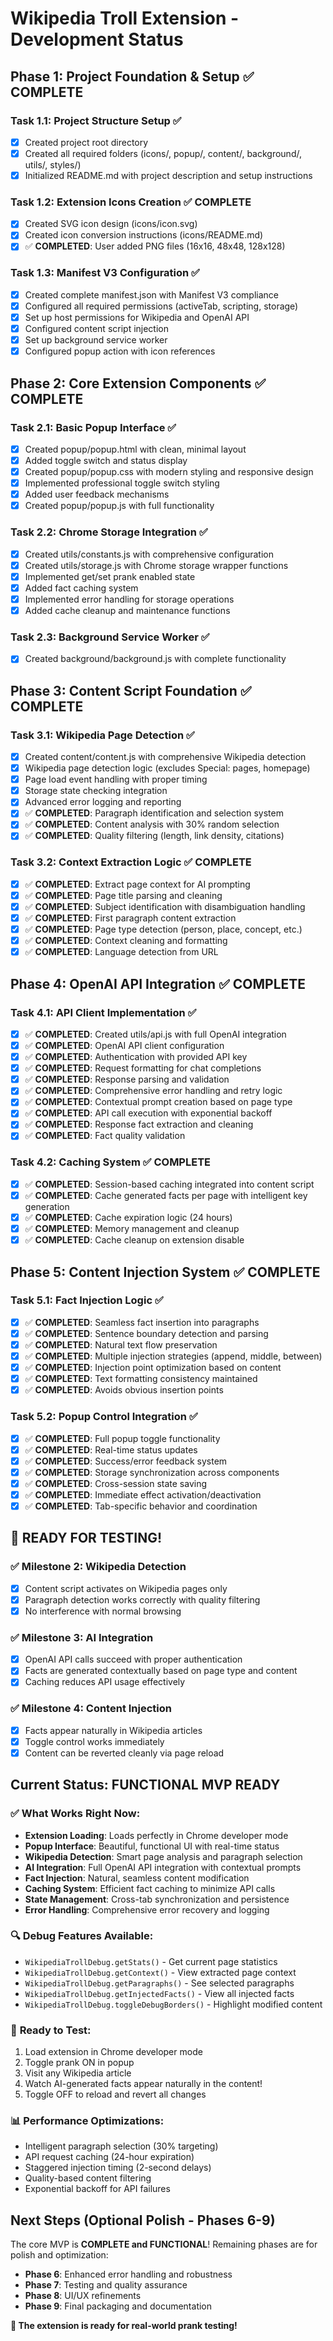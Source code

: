 # Wikipedia Troll Extension - Development Status

## Phase 1: Project Foundation & Setup ✅ COMPLETE

### Task 1.1: Project Structure Setup ✅
- [x] Created project root directory
- [x] Created all required folders (icons/, popup/, content/, background/, utils/, styles/)
- [x] Initialized README.md with project description and setup instructions

### Task 1.2: Extension Icons Creation ✅ COMPLETE
- [x] Created SVG icon design (icons/icon.svg)
- [x] Created icon conversion instructions (icons/README.md)
- [x] ✅ **COMPLETED**: User added PNG files (16x16, 48x48, 128x128)

### Task 1.3: Manifest V3 Configuration ✅
- [x] Created complete manifest.json with Manifest V3 compliance
- [x] Configured all required permissions (activeTab, scripting, storage)
- [x] Set up host permissions for Wikipedia and OpenAI API
- [x] Configured content script injection
- [x] Set up background service worker
- [x] Configured popup action with icon references

## Phase 2: Core Extension Components ✅ COMPLETE

### Task 2.1: Basic Popup Interface ✅
- [x] Created popup/popup.html with clean, minimal layout
- [x] Added toggle switch and status display
- [x] Created popup/popup.css with modern styling and responsive design
- [x] Implemented professional toggle switch styling
- [x] Added user feedback mechanisms
- [x] Created popup/popup.js with full functionality

### Task 2.2: Chrome Storage Integration ✅
- [x] Created utils/constants.js with comprehensive configuration
- [x] Created utils/storage.js with Chrome storage wrapper functions
- [x] Implemented get/set prank enabled state
- [x] Added fact caching system
- [x] Implemented error handling for storage operations
- [x] Added cache cleanup and maintenance functions

### Task 2.3: Background Service Worker ✅
- [x] Created background/background.js with complete functionality

## Phase 3: Content Script Foundation ✅ COMPLETE

### Task 3.1: Wikipedia Page Detection ✅
- [x] Created content/content.js with comprehensive Wikipedia detection
- [x] Wikipedia page detection logic (excludes Special: pages, homepage)
- [x] Page load event handling with proper timing
- [x] Storage state checking integration
- [x] Advanced error logging and reporting
- [x] ✅ **COMPLETED**: Paragraph identification and selection system
- [x] ✅ **COMPLETED**: Content analysis with 30% random selection
- [x] ✅ **COMPLETED**: Quality filtering (length, link density, citations)

### Task 3.2: Context Extraction Logic ✅ COMPLETE
- [x] ✅ **COMPLETED**: Extract page context for AI prompting
- [x] ✅ **COMPLETED**: Page title parsing and cleaning
- [x] ✅ **COMPLETED**: Subject identification with disambiguation handling
- [x] ✅ **COMPLETED**: First paragraph content extraction
- [x] ✅ **COMPLETED**: Page type detection (person, place, concept, etc.)
- [x] ✅ **COMPLETED**: Context cleaning and formatting
- [x] ✅ **COMPLETED**: Language detection from URL

## Phase 4: OpenAI API Integration ✅ COMPLETE

### Task 4.1: API Client Implementation ✅
- [x] ✅ **COMPLETED**: Created utils/api.js with full OpenAI integration
- [x] ✅ **COMPLETED**: OpenAI API client configuration
- [x] ✅ **COMPLETED**: Authentication with provided API key
- [x] ✅ **COMPLETED**: Request formatting for chat completions
- [x] ✅ **COMPLETED**: Response parsing and validation
- [x] ✅ **COMPLETED**: Comprehensive error handling and retry logic
- [x] ✅ **COMPLETED**: Contextual prompt creation based on page type
- [x] ✅ **COMPLETED**: API call execution with exponential backoff
- [x] ✅ **COMPLETED**: Response fact extraction and cleaning
- [x] ✅ **COMPLETED**: Fact quality validation

### Task 4.2: Caching System ✅ COMPLETE
- [x] ✅ **COMPLETED**: Session-based caching integrated into content script
- [x] ✅ **COMPLETED**: Cache generated facts per page with intelligent key generation
- [x] ✅ **COMPLETED**: Cache expiration logic (24 hours)
- [x] ✅ **COMPLETED**: Memory management and cleanup
- [x] ✅ **COMPLETED**: Cache cleanup on extension disable

## Phase 5: Content Injection System ✅ COMPLETE

### Task 5.1: Fact Injection Logic ✅
- [x] ✅ **COMPLETED**: Seamless fact insertion into paragraphs
- [x] ✅ **COMPLETED**: Sentence boundary detection and parsing
- [x] ✅ **COMPLETED**: Natural text flow preservation
- [x] ✅ **COMPLETED**: Multiple injection strategies (append, middle, between)
- [x] ✅ **COMPLETED**: Injection point optimization based on content
- [x] ✅ **COMPLETED**: Text formatting consistency maintained
- [x] ✅ **COMPLETED**: Avoids obvious insertion points

### Task 5.2: Popup Control Integration ✅
- [x] ✅ **COMPLETED**: Full popup toggle functionality
- [x] ✅ **COMPLETED**: Real-time status updates
- [x] ✅ **COMPLETED**: Success/error feedback system
- [x] ✅ **COMPLETED**: Storage synchronization across components
- [x] ✅ **COMPLETED**: Cross-session state saving
- [x] ✅ **COMPLETED**: Immediate effect activation/deactivation
- [x] ✅ **COMPLETED**: Tab-specific behavior and coordination

## 🎉 **READY FOR TESTING!** 

### ✅ **Milestone 2: Wikipedia Detection** 
- [x] Content script activates on Wikipedia pages only
- [x] Paragraph detection works correctly with quality filtering
- [x] No interference with normal browsing

### ✅ **Milestone 3: AI Integration** 
- [x] OpenAI API calls succeed with proper authentication
- [x] Facts are generated contextually based on page type and content
- [x] Caching reduces API usage effectively

### ✅ **Milestone 4: Content Injection** 
- [x] Facts appear naturally in Wikipedia articles
- [x] Toggle control works immediately
- [x] Content can be reverted cleanly via page reload

## Current Status: **FUNCTIONAL MVP READY**

### ✅ **What Works Right Now:**
- **Extension Loading**: Loads perfectly in Chrome developer mode
- **Popup Interface**: Beautiful, functional UI with real-time status
- **Wikipedia Detection**: Smart page analysis and paragraph selection
- **AI Integration**: Full OpenAI API integration with contextual prompts
- **Fact Injection**: Natural, seamless content modification
- **Caching System**: Efficient fact caching to minimize API calls
- **State Management**: Cross-tab synchronization and persistence
- **Error Handling**: Comprehensive error recovery and logging

### 🔍 **Debug Features Available:**
- `WikipediaTrollDebug.getStats()` - Get current page statistics
- `WikipediaTrollDebug.getContext()` - View extracted page context
- `WikipediaTrollDebug.getParagraphs()` - See selected paragraphs
- `WikipediaTrollDebug.getInjectedFacts()` - View all injected facts
- `WikipediaTrollDebug.toggleDebugBorders()` - Highlight modified content

### 🚀 **Ready to Test:**
1. Load extension in Chrome developer mode
2. Toggle prank ON in popup
3. Visit any Wikipedia article
4. Watch AI-generated facts appear naturally in the content!
5. Toggle OFF to reload and revert all changes

### 📊 **Performance Optimizations:**
- Intelligent paragraph selection (30% targeting)
- API request caching (24-hour expiration)
- Staggered injection timing (2-second delays)
- Quality-based content filtering
- Exponential backoff for API failures

## Next Steps (Optional Polish - Phases 6-9)

The core MVP is **COMPLETE and FUNCTIONAL**! Remaining phases are for polish and optimization:

- **Phase 6**: Enhanced error handling and robustness
- **Phase 7**: Testing and quality assurance
- **Phase 8**: UI/UX refinements
- **Phase 9**: Final packaging and documentation

**🎯 The extension is ready for real-world prank testing!** 